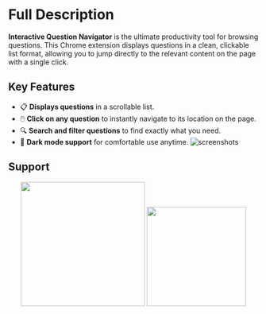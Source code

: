 # Full Description

**Interactive Question Navigator** is the ultimate productivity tool for browsing questions. This Chrome extension displays questions in a clean, clickable list format, allowing you to jump directly to the relevant content on the page with a single click.

## Key Features

- 📋 **Displays questions** in a scrollable list.
- 🖱️ **Click on any question** to instantly navigate to its location on the page.
- 🔍 **Search and filter questions** to find exactly what you need.
- 🌙 **Dark mode support** for comfortable use anytime.
![screenshots](https://github.com/user-attachments/assets/2a68ee71-5df7-4a3e-b869-90ab240fa902)


## Support

<div style="text-align: center;">

<span> <img src="https://github.com/user-attachments/assets/b15a1563-b660-4d5f-b3fa-18f9a8c5bee2" width="250"/> </span> <span> <img src="https://github.com/user-attachments/assets/f0919d6b-9807-48fd-8bd1-0e380305f020" width="200"/> </span>
</div>
